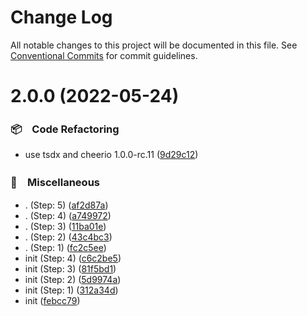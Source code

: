 # Change Log

All notable changes to this project will be documented in this file.
See [Conventional Commits](https://conventionalcommits.org) for commit guidelines.

# 2.0.0 (2022-05-24)


### 📦　Code Refactoring

* use tsdx and cheerio 1.0.0-rc.11 ([9d29c12](https://github.com/bluelovers/cheerio-create-text-node/commit/9d29c120e99efa21eefe829504b865fdb07ae5a7))


### 🔖　Miscellaneous

* . (Step: 5) ([af2d87a](https://github.com/bluelovers/cheerio-create-text-node/commit/af2d87a60dd306b7b4f87e3d051ffc83de2a1274))
* . (Step: 4) ([a749972](https://github.com/bluelovers/cheerio-create-text-node/commit/a749972c4b3803459b4b7bdfe5512c849e1240e7))
* . (Step: 3) ([11ba01e](https://github.com/bluelovers/cheerio-create-text-node/commit/11ba01e7a869f3f6b04326caadd8f3e25744ea93))
* . (Step: 2) ([43c4bc3](https://github.com/bluelovers/cheerio-create-text-node/commit/43c4bc3a2e85052ec14e7da0c9e28d6d0458f616))
* . (Step: 1) ([fc2c5ee](https://github.com/bluelovers/cheerio-create-text-node/commit/fc2c5ee38562d1bf191a8f14b3de68f9d66e2ad2))
* init (Step: 4) ([c6c2be5](https://github.com/bluelovers/cheerio-create-text-node/commit/c6c2be5fce51d45bf369adde11eed0540899a27d))
* init (Step: 3) ([81f5bd1](https://github.com/bluelovers/cheerio-create-text-node/commit/81f5bd11763741b0a3730e78af6e3f46cf0037ae))
* init (Step: 2) ([5d9974a](https://github.com/bluelovers/cheerio-create-text-node/commit/5d9974a95b0790a58840647d3d48958d8a83daaa))
* init (Step: 1) ([312a34d](https://github.com/bluelovers/cheerio-create-text-node/commit/312a34dd9c81a15f508b5ac499a1391e04bd87ed))
* init ([febcc79](https://github.com/bluelovers/cheerio-create-text-node/commit/febcc79128d3381111825feb0002eabcf7ac120c))

